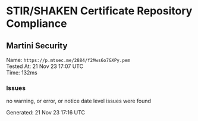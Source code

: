 # STIR/SHAKEN Certificate Repository Compliance

## Martini Security

Name: `https://p.mtsec.me/2884/f2Mws6o7GXPy.pem`\
Tested At: 21 Nov 23 17:07 UTC\
Time: 132ms

### Issues

no warning, or error, or notice date level issues were found

Generated: 21 Nov 23 17:16 UTC